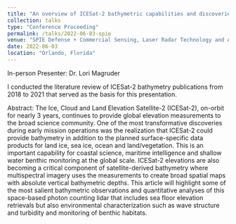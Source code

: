 ```yaml
---
title: "An overview of ICESat-2 bathymetric capabilities and discoveries"
collection: talks
type: "Conference Proceeding"
permalink: /talks/2022-06-03-spie
venue: "SPIE Defense + Commercial Sensing, Laser Radar Technology and Applications XXVII"
date: 2022-06-03
location: "Orlando, Florida"
---
```


In-person Presenter: Dr. Lori Magruder

I conducted the literature review of ICESat-2 bathymetry publications from 2018 to 2021 that served as the basis for this presentation.

Abstract: The Ice, Cloud and Land Elevation Satellite-2 (ICESat-2), on-orbit for nearly 3 years, continues to provide global elevation measurements to the broad science community. One of the most transformative discoveries during early mission operations was the realization that ICESat-2 could provide bathymetry in addition to the planned surface-specific data products for land ice, sea ice, ocean and land/vegetation. This is an important capability for coastal science, maritime intelligence and shallow water benthic monitoring at the global scale. ICESat-2 elevations are also becoming a critical component of satellite-derived bathymetry where multispectral imagery uses the measurements to create broad spatial maps with absolute vertical bathymetric depths. This article will highlight some of the most salient bathymetric observations and quantitative analyses of this space-based photon counting lidar that includes sea floor elevation retrievals but also environmental characterization such as wave structure and turbidity and monitoring of benthic habitats.
